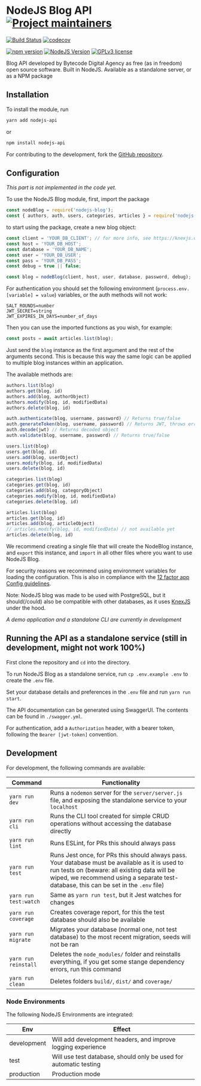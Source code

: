 # NodeJS Blog API [![Project maintainers](https://img.shields.io/badge/Project%20maintained%20by-Bytecode%20Digital%20Agency-brightgreen.svg)](https://bytecode.nl)

[![Build Status](https://travis-ci.org/BytecodeOpenSource/NodeJS-Blog.svg?branch=master)](https://travis-ci.org/BytecodeOpenSource/NodeJS-Blog)
[![codecov](https://codecov.io/gh/BytecodeOpenSource/NodeJS-Blog/branch/master/graph/badge.svg)](https://codecov.io/gh/BytecodeOpenSource/NodeJS-Blog)
<!-- [![Known Vulnerabilities](https://snyk.io/test/github/lucianonooijen/NodeJS-Blog/badge.svg?targetFile=package.json)](https://snyk.io/test/github/lucianonooijen/NodeJS-Blog?targetFile=package.json) -->
[![npm version](https://badge.fury.io/js/nodejs-blog.svg)](https://badge.fury.io/js/nodejs-blog)
[![NodeJS Version](https://img.shields.io/badge/Node%20Version-%3E%3D%20v8.0.0-green.svg)](https://img.shields.io/badge/Node%20Version-%3E%3D%20v8.0.0-green.svg)
[![GPLv3 license](https://img.shields.io/badge/License-GPLv3-blue.svg)](http://perso.crans.org/besson/LICENSE.html)

Blog API developed by Bytecode Digital Agency as free (as in freedom) open source software. Built in NodeJS. Available as a standalone server, or as a NPM package

## Installation

To install the module, run

```sh
yarn add nodejs-api
```

or

```sh
npm install nodejs-api
```

For contributing to the development, fork the [GitHub repository](https://github.com/lucianonooijen/NodeJS-Blog).

## Configuration

*This part is not implemented in the code yet.*

To use the NodeJS Blog module, first, import the package

```js
const nodeBlog = require('nodejs-blog');
const { authors, auth, users, categories, articles } = require('nodejs-blog');
```

to start using the package, create a new blog object:

```js
const client = 'YOUR_DB_CLIENT'; // for more info, see https://knexjs.org/
const host = 'YOUR_DB_HOST';
const database = 'YOUR_DB_NAME';
const user = 'YOUR_DB_USER';
const pass = 'YOUR_DB_PASS';
const debug = true || false;

const blog = nodeBlog(client, host, user, database, password, debug);
```

For authentication you should set the following environment (`process.env.[variable] = value`) variables, or the auth methods will not work:
```
SALT_ROUNDS=number
JWT_SECRET=string
JWT_EXPIRES_IN_DAYS=number_of_days
```

Then you can use the imported functions as you wish, for example:

```js
const posts = await articles.list(blog);
```

Just send the `blog` instance as the first argument and the rest of the arguments second. This is because this way the same logic can be applied to multiple blog instances within an application.

The available methods are:

```js
authors.list(blog)
authors.get(blog, id)
authors.add(blog, authorObject)
authors.modify(blog, id, modifiedData)
authors.delete(blog, id)

auth.authenticate(blog, username, password) // Returns true/false
auth.generateToken(blog, username, password) // Returns JWT, throws error if invalid credentials
auth.decode(jwt) // Returns decoded object
auth.validate(blog, username, password) // Returns true/false

users.list(blog)
users.get(blog, id)
users.add(blog, userObject)
users.modify(blog, id, modifiedData)
users.delete(blog, id)

categories.list(blog)
categories.get(blog, id)
categories.add(blog, categoryObject)
categories.modify(blog, id, modifiedData)
categories.delete(blog, id)

articles.list(blog)
articles.get(blog, id)
articles.add(blog, articleObject)
// articles.modify(blog, id, modifiedData) // not available yet
articles.delete(blog, id)
```

We recommend creating a single file that will create the NodeBlog instance, and `export` this instance, and `import` in all other files where you want to use NodeJS Blog.

For security reasons we recommend using environment variables for loading the configuration. This is also in compliance with the [12 factor app Config guidelines](https://12factor.net/config).

Note: NodeJS blog was made to be used with PostgreSQL, but it should(/could) also be compatible with other databases, as it uses [KnexJS](https://knexjs.org) under the hood.

*A demo application and a standalone CLI are currently in development*

## Running the API as a standalone service (still in development, might not work 100%)

First clone the repository and `cd` into the directory.

To run NodeJS Blog as a standalone service, run `cp .env.example .env` to create the `.env` file.

Set your database details and preferences in the `.env` file and run `yarn run start`.

The API documentation can be generated using SwaggerUI. The contents can be found in `./swagger.yml`.

For authentication, add a `Authorization` header, with a bearer token, following the `Bearer [jwt-token]` convention.

## Development

For development, the following commands are available:

| Command | Functionality |
| - | - |
| `yarn run dev` | Runs a `nodemon` server for the `server/server.js` file, and exposing the standalone service to your `localhost` |
| `yarn run cli` | Runs the CLI tool created for simple CRUD operations without accessing the database directly |
| `yarn run lint` | Runs ESLint, for PRs this should always pass |
| `yarn run test` | Runs Jest once, for PRs this should always pass. Your database must be available as it is used to run tests on (beware: all existing data will be wiped, we recommend using a separate test-database, this can be set in the `.env` file) |
| `yarn run test:watch` | Same as `yarn run test`, but it Jest watches for changes |
| `yarn run coverage` | Creates coverage report, for this the test database should also be available |
| `yarn run migrate` | Migrates your database (normal one, not test database) to the most recent migration, seeds will not be ran |
| `yarn run reinstall` | Deletes the `node_modules/` folder and reinstalls everything, if you get some stange dependency errors, run this command |
| `yarn run clean` | Deletes folders `build/`, `dist/` and `coverage/` |

### Node Environments

The following NodeJS Environments are integrated:

| Env | Effect |
| --- | ------ |
| development | Will add development headers, and improve logging experience |
| test | Will use test database, should only be used for automatic testing |
| production | Production mode |
